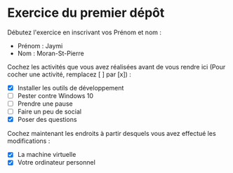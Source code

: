 # Exercice du premier dépôt

 Débutez l'exercice en inscrivant vos Prénom et nom :

 - Prénom : Jaymi
 - Nom : Moran-St-Pierre

 Cochez les activités que vous avez réalisées avant de vous rendre ici (Pour cocher une activité, remplacez [ ] par [x]) :

 - [x] Installer les outils de développement
 - [ ] Pester contre Windows 10
 - [ ] Prendre une pause
 - [ ] Faire un peu de social
 - [x] Poser des questions

 Cochez maintenant les endroits à partir desquels vous avez effectué les modifications :

 - [x] La machine virtuelle
 - [x] Votre ordinateur personnel
